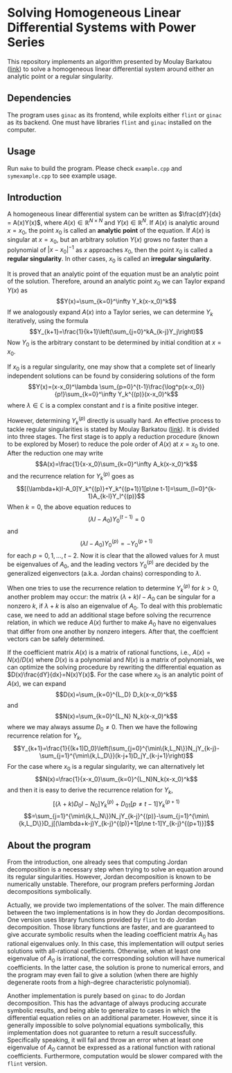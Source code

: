 # Solving Homogeneous Linear Differential Systems with Power Series

This repository implements an algorithm presented by Moulay Barkatou ([link](https://www.impan.pl/~slawek/pisa/Barkatou_p.pdf)) to solve a homogeneous linear differential system around either an analytic point or a regular singularity.

## Dependencies

The program uses `ginac` as its frontend, while exploits either `flint` or `ginac` as its backend. One must have libraries `flint` and `ginac` installed on the computer.

## Usage

Run `make` to build the program. Please check `example.cpp` and `symexample.cpp` to see example usage. 

## Introduction

A homogeneous linear differential system can be written as $\frac{dY}{dx} = A(x)Y(x)$, where $A(x)\in\mathbb{R}^{N\times N}$ and $Y(x)\in\mathbb{R}^{N}$. If $A(x)$ is analytic around $x=x_0$, the point $x_0$ is called an **analytic point** of the equation. If $A(x)$ is singular at $x=x_0$, but an arbitrary solution $Y(x)$ grows no faster than a polynomial of $|x-x_0|^{-1}$ as $x$ approaches $x_0$, then the point $x_0$ is called a **regular singularity**. In other cases, $x_0$ is called an **irregular singularity**.

It is proved that an analytic point of the equation must be an analytic point of the solution. Therefore, around an analytic point $x_0$ we can Taylor expand $Y(x)$ as
$$Y(x)=\sum_{k=0}^\infty Y_k(x-x_0)^k$$
If we analogously expand $A(x)$ into a Taylor series, we can determine $Y_k$ iteratively, using the formula
$$Y_{k+1}=\frac{1}{k+1}\left(\sum_{j=0}^kA_{k-j}Y_j\right)$$
Now $Y_0$ is the arbitrary constant to be determined by initial condition at $x=x_0$.

If $x_0$ is a regular singularity, one may show that a complete set of linearly independent solutions can be found by considering solutions of the form
$$Y(x)=(x-x_0)^\lambda \sum_{p=0}^{t-1}\frac{\log^p(x-x_0)}{p!}\sum_{k=0}^\infty Y_k^{(p)}(x-x_0)^k$$
where $\lambda\in\mathbb{C}$ is a complex constant and $t$ is a finite positive integer. 

However, determining $Y_k^{(p)}$ directly is usually hard. An effective process to tackle regular singularities is stated by Moulay Barkatou ([link](https://www.impan.pl/~slawek/pisa/Barkatou_p.pdf)). It is divided into three stages. The first stage is to apply a reduction procedure (known to be explored by Moser) to reduce the pole order of $A(x)$ at $x=x_0$ to one. After the reduction one may write
$$A(x)=\frac{1}{x-x_0}\sum_{k=0}^\infty A_k(x-x_0)^k$$
and the recurrence relation for $Y_k^{(p)}$ goes as
$$[(\lambda+k)I-A_0]Y_k^{(p)}+Y_k^{(p+1)}1[p\ne t-1]=\sum_{l=0}^{k-1}A_{k-l}Y_l^{(p)}$$
When $k=0$, the above equation reduces to
$$(\lambda I-A_0)Y_0^{(t-1)}=0$$
and $$(\lambda I-A_0)Y_0^{(p)}=-Y_0^{(p+1)}$$
for each $p=0,1,\ldots, t-2$. Now it is clear that the allowed values for $\lambda$ must be eigenvalues of $A_0$, and the leading vectors $Y_0^{(p)}$ are decided by the generalized eigenvectors (a.k.a. Jordan chains) corresponding to $\lambda$.

When one tries to use the recurrence relation to determine $Y_k^{(p)}$ for $k>0$, another problem may occur: the matrix $(\lambda+k)I-A_0$ can be singular for a nonzero $k$, if $\lambda+k$ is also an eigenvalue of $A_0$. To deal with this problematic case, we need to add an additional stage before solving the recurrence relation, in which we reduce $A(x)$ further to make $A_0$ have no eigenvalues that differ from one another by nonzero integers. After that, the coeffcient vectors can be safely determined.

If the coefficient matrix $A(x)$ is a matrix of rational functions, i.e., $A(x)=N(x)/D(x)$ where $D(x)$ is a polynomial and $N(x)$ is a matrix of polynomials, we can optimize the solving procedure by rewriting the differential equation as $D(x)\frac{dY}{dx}=N(x)Y(x)$. For the case where $x_0$ is an analytic point of $A(x)$, we can expand
$$D(x)=\sum_{k=0}^{L_D} D_k(x-x_0)^k$$
and
$$N(x)=\sum_{k=0}^{L_N} N_k(x-x_0)^k$$
where we may always assume $D_0\ne 0$. Then we have the following recurrence relation for $Y_k$,
$$Y_{k+1}=\frac{1}{(k+1)D_0}\left(\sum_{j=0}^{\min\{k,L_N\}}N_jY_{k-j}-\sum_{j=1}^{\min\{k,L_D\}}(k-j+1)D_jY_{k-j+1}\right)$$
For the case where $x_0$ is a regular singularity, we can alternatively let
$$N(x)=\frac{1}{x-x_0}\sum_{k=0}^{L_N}N_k(x-x_0)^k$$
and then it is easy to derive the recurrence relation for $Y_k$,
$$[(\lambda+k)D_0I-N_0]Y_k^{(p)}+D_01[p\ne t-1]Y_k^{(p+1)}$$
$$=\sum_{j=1}^{\min\{k,L_N\}}N_jY_{k-j}^{(p)}-\sum_{j=1}^{\min\{k,L_D\}}D_j[(\lambda+k-j)Y_{k-j}^{(p)}+1[p\ne t-1]Y_{k-j}^{(p+1)}]$$

## About the program

From the introduction, one already sees that computing Jordan decomposition is a necessary step when trying to solve an equation around its regular singularities. However, Jordan decomposition is known to be numerically unstable. Therefore, our program prefers performing Jordan decompositions symbolically. 

Actually, we provide two implementations of the solver. The main difference between the two implementations is in how they do Jordan decompositions. One version uses library functions provided by `flint` to do Jordan decomposition. Those library functions are faster, and are guaranteed to give accurate symbolic results when the leading coefficient matrix $A_0$ has rational eigenvalues only. In this case, this implementation will output series solutions with all-rational coefficients. Otherwise, when at least one eigenvalue of $A_0$ is irrational, the corresponding solution will have numerical coefficients. In the latter case, the solution is prone to numerical errors, and the program may even fail to give a solution (when there are highly degenerate roots from a high-degree characteristic polynomial).

Another implementation is purely based on `ginac` to do Jordan decomposition. This has the advantage of always producing accurate symbolic results, and being able to generalize to cases in which the differential equation relies on an additional parameter. However, since it is generally impossible to solve polynomial equations symbolically, this implementation does not guarantee to return a result successfully. Specifically speaking, it will fail and throw an error when at least one eigenvalue of $A_0$ cannot be expressed as a rational function with rational coefficients. Furthermore, computation would be slower compared with the `flint` version.


